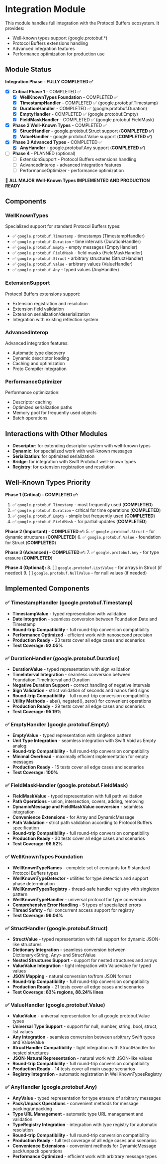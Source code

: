# Integration Module

This module handles full integration with the Protocol Buffers ecosystem. It provides:

- Well-known types support (google.protobuf.*)
- Protocol Buffers extensions handling
- Advanced integration features
- Performance optimization for production use

## Module Status

**Integration Phase - FULLY COMPLETED ✅**

- [x] **Critical Phase 1** - COMPLETED ✅
  - [x] **WellKnownTypes Foundation** - COMPLETED ✅
  - [x] **TimestampHandler** - COMPLETED ✅ (google.protobuf.Timestamp)
  - [x] **DurationHandler** - COMPLETED ✅ (google.protobuf.Duration)
  - [x] **EmptyHandler** - COMPLETED ✅ (google.protobuf.Empty)
  - [x] **FieldMaskHandler** - COMPLETED ✅ (google.protobuf.FieldMask)
- [x] **Phase 2 Well-Known Types** - COMPLETED ✅
  - [x] **StructHandler** - google.protobuf.Struct support (**COMPLETED ✅**)
  - [x] **ValueHandler** - google.protobuf.Value support (**COMPLETED ✅**)
- [x] **Phase 3 Advanced Types** - COMPLETED ✅
  - [x] **AnyHandler** - google.protobuf.Any support (**COMPLETED ✅**)
- [ ] **Phase 4** - PLANNED (optional)
  - [ ] ExtensionSupport - Protocol Buffers extensions handling
  - [ ] AdvancedInterop - advanced integration features
  - [ ] PerformanceOptimizer - performance optimization

🎉 **ALL MAJOR Well-Known Types IMPLEMENTED AND PRODUCTION READY**

## Components

### WellKnownTypes
Specialized support for standard Protocol Buffers types:
- ✅ `google.protobuf.Timestamp` - timestamps (TimestampHandler)
- ✅ `google.protobuf.Duration` - time intervals (DurationHandler)
- ✅ `google.protobuf.Empty` - empty messages (EmptyHandler)
- ✅ `google.protobuf.FieldMask` - field masks (FieldMaskHandler)
- ✅ `google.protobuf.Struct` - arbitrary structures (StructHandler)
- ✅ `google.protobuf.Value` - arbitrary values (ValueHandler)
- ✅ `google.protobuf.Any` - typed values (AnyHandler)

### ExtensionSupport
Protocol Buffers extensions support:
- Extension registration and resolution
- Extension field validation
- Extension serialization/deserialization
- Integration with existing reflection system

### AdvancedInterop
Advanced integration features:
- Automatic type discovery
- Dynamic descriptor loading
- Caching and optimization
- Proto Compiler integration

### PerformanceOptimizer
Performance optimization:
- Descriptor caching
- Optimized serialization paths
- Memory pool for frequently used objects
- Batch operations

## Interactions with Other Modules

- **Descriptor**: for extending descriptor system with well-known types
- **Dynamic**: for specialized work with well-known messages
- **Serialization**: for optimized serialization
- **Bridge**: for integration with Swift Protobuf well-known types
- **Registry**: for extension registration and resolution

## Well-Known Types Priority

**Phase 1 (Critical) - COMPLETED ✅:**
1. ✅ `google.protobuf.Timestamp` - most frequently used (**COMPLETED**)
2. ✅ `google.protobuf.Duration` - critical for time operations (**COMPLETED**)
3. ✅ `google.protobuf.Empty` - simple but frequently used (**COMPLETED**)
4. ✅ `google.protobuf.FieldMask` - for partial updates (**COMPLETED**)

**Phase 2 (Important) - COMPLETED ✅:**
5. ✅ `google.protobuf.Struct` - for dynamic structures (**COMPLETED**)
6. ✅ `google.protobuf.Value` - foundation for Struct (**COMPLETED**)

**Phase 3 (Advanced) - COMPLETED ✅:**
7. ✅ `google.protobuf.Any` - for type erasure (**COMPLETED**)

**Phase 4 (Optional):**
8. [ ] `google.protobuf.ListValue` - for arrays in Struct (if needed)
9. [ ] `google.protobuf.NullValue` - for null values (if needed)

## Implemented Components

### ✅ TimestampHandler (google.protobuf.Timestamp)
- **TimestampValue** - typed representation with validation
- **Date Integration** - seamless conversion between Foundation.Date and Timestamp
- **Round-trip Compatibility** - full round-trip conversion compatibility
- **Performance Optimized** - efficient work with nanosecond precision
- **Production Ready** - 23 tests cover all edge cases and scenarios
- **Test Coverage: 92.05%**

### ✅ DurationHandler (google.protobuf.Duration)
- **DurationValue** - typed representation with sign validation
- **TimeInterval Integration** - seamless conversion between Foundation.TimeInterval and Duration
- **Negative Duration Support** - correct handling of negative intervals
- **Sign Validation** - strict validation of seconds and nanos field signs
- **Round-trip Compatibility** - full round-trip conversion compatibility
- **Utility Methods** - abs(), negated(), zero() for convenient operations
- **Production Ready** - 29 tests cover all edge cases and scenarios
- **Test Coverage: 95.19%**

### ✅ EmptyHandler (google.protobuf.Empty)
- **EmptyValue** - typed representation with singleton pattern
- **Unit Type Integration** - seamless integration with Swift Void as Empty analog
- **Round-trip Compatibility** - full round-trip conversion compatibility
- **Minimal Overhead** - maximally efficient implementation for empty messages
- **Production Ready** - 15 tests cover all edge cases and scenarios
- **Test Coverage: 100%**

### ✅ FieldMaskHandler (google.protobuf.FieldMask)
- **FieldMaskValue** - typed representation with full path validation
- **Path Operations** - union, intersection, covers, adding, removing
- **DynamicMessage and FieldMaskValue conversion** - seamless integration
- **Convenience Extensions** - for Array<String> and DynamicMessage
- **Path Validation** - strict path validation according to Protocol Buffers specification
- **Round-trip Compatibility** - full round-trip conversion compatibility
- **Production Ready** - 30 tests cover all edge cases and scenarios
- **Test Coverage: 96.52%**

### ✅ WellKnownTypes Foundation
- **WellKnownTypeNames** - complete set of constants for 9 standard Protocol Buffers types
- **WellKnownTypeDetector** - utilities for type detection and support phase determination
- **WellKnownTypesRegistry** - thread-safe handler registry with singleton pattern
- **WellKnownTypeHandler** - universal protocol for type conversion
- **Comprehensive Error Handling** - 5 types of specialized errors
- **Thread Safety** - full concurrent access support for registry
- **Test Coverage: 99.04%**

### ✅ StructHandler (google.protobuf.Struct)
- **StructValue** - typed representation with full support for dynamic JSON-like structures
- **Dictionary Integration** - seamless conversion between Dictionary<String, Any> and StructValue
- **Nested Structures Support** - support for nested structures and arrays
- **ValueValue Integration** - tight integration with ValueValue for typed values
- **JSON Mapping** - natural conversion to/from JSON format
- **Round-trip Compatibility** - full round-trip conversion compatibility
- **Production Ready** - 21 tests cover all edge cases and scenarios
- **Test Coverage: 83% regions, 88.24% lines**

### ✅ ValueHandler (google.protobuf.Value)
- **ValueValue** - universal representation for all google.protobuf.Value types
- **Universal Type Support** - support for null, number, string, bool, struct, list values
- **Any Integration** - seamless conversion between arbitrary Swift types and ValueValue
- **StructHandler Compatibility** - tight integration with StructHandler for nested structures
- **JSON-Natural Representation** - natural work with JSON-like values
- **Round-trip Compatibility** - full round-trip conversion compatibility
- **Production Ready** - 14 tests cover all main usage scenarios
- **Registry Integration** - automatic registration in WellKnownTypesRegistry

### ✅ AnyHandler (google.protobuf.Any)
- **AnyValue** - typed representation for type erasure of arbitrary messages
- **Pack/Unpack Operations** - convenient methods for message packing/unpacking
- **Type URL Management** - automatic type URL management and validation
- **TypeRegistry Integration** - integration with type registry for automatic resolution
- **Round-trip Compatibility** - full round-trip conversion compatibility
- **Production Ready** - full test coverage of all edge cases and scenarios
- **Convenience Extensions** - convenient methods for DynamicMessage pack/unpack operations
- **Performance Optimized** - efficient work with arbitrary message types
